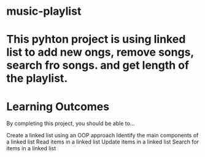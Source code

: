 # music-playlist
# This pyhton project is using linked list to add new ongs, remove songs, search fro songs. and get length of the playlist. 
# Learning Outcomes
By completing this project, you should be able to…

Create a linked list using an OOP approach
Identify the main components of a linked list
Read items in a linked list
Update items in a linked list
Search for items in a linked list